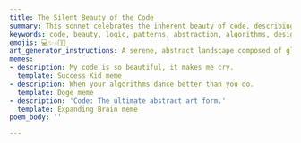```yaml
---
title: The Silent Beauty of the Code
summary: This sonnet celebrates the inherent beauty of code, describing it as a silent art form where logic, algorithms, and human wisdom create a harmonious and ordered digital universe.
keywords: code, beauty, logic, patterns, abstraction, algorithms, design, functions, binary, order, human wisdom, digital tapestry, art, timeless
emojis: 💻✨🎶🌌🎨
art_generator_instructions: A serene, abstract landscape composed of glowing lines of code and mathematical symbols, forming intricate patterns. The lines of code are subtly moving and interacting, creating a sense of hidden music or dance. A faint, ethereal human hand is seen gently shaping the code, emphasizing the role of human wisdom. The overall feeling should be one of peaceful contemplation, intellectual beauty, and the profound artistry of well-crafted software.
memes:
- description: My code is so beautiful, it makes me cry.
  template: Success Kid meme
- description: When your algorithms dance better than you do.
  template: Doge meme
- description: 'Code: The ultimate abstract art form.'
  template: Expanding Brain meme
poem_body: ''

---
```

